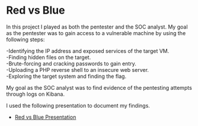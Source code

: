 # Red vs Blue
In this project I played as both the pentester and the SOC analyst. 
My goal as the pentester was to gain access to a vulnerable machine by using the following steps:

-Identifying the IP address and exposed services of the target VM.        
-Finding hidden files on the target.      
-Brute-forcing and cracking passwords to gain entry.      
-Uploading a PHP reverse shell to an insecure web server.     
-Exploring the target system and finding the flag.      

My goal as the SOC analyst was to find evidence of the pentesting attempts through logs on Kibana.

I used the following presentation to document my findings.      
- [Red vs Blue Presentation](https://github.com/Silvenore/Red-vs-Blue/blob/main/Project%202.pdf)
